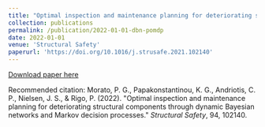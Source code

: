 ```yaml
---
title: "Optimal inspection and maintenance planning for deteriorating structural components through dynamic Bayesian networks and Markov decision processes"
collection: publications
permalink: /publication/2022-01-01-dbn-pomdp
date: 2022-01-01
venue: 'Structural Safety'
paperurl: 'https://doi.org/10.1016/j.strusafe.2021.102140'
---
```


[Download paper here](https://doi.org/10.1016/j.strusafe.2021.102140)

Recommended citation: Morato, P. G., Papakonstantinou, K. G., Andriotis, C. P., Nielsen, J. S., & Rigo, P. (2022). "Optimal inspection and maintenance planning for deteriorating structural components through dynamic Bayesian networks and Markov decision processes." <i>Structural Safety</i>, 94, 102140.
